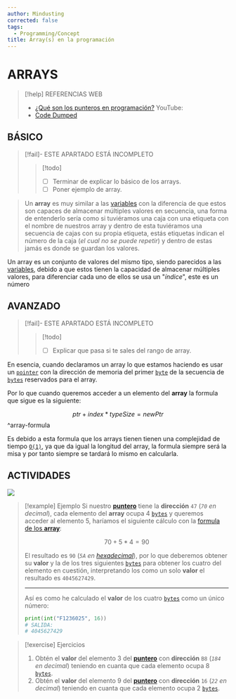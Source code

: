 ```yaml
---
author: Mindusting
corrected: false
tags:
  - Programming/Concept
title: Array(s) en la programación
---
```


# ARRAYS

> [!help] REFERENCIAS WEB
> - [¿Qué son los punteros en programación?](pc_pointer.md)
> YouTube:
> - [Code Dumped](https://youtu.be/xFMXIgvlgcY)

## BÁSICO

> [!fail]- ESTE APARTADO ESTÁ INCOMPLETO
> > [!todo]
> > - [ ] Terminar de explicar lo básico de los arrays.
> > - [ ] Poner ejemplo de array.

> Un **array** es muy similar a las [variables](pc_variable.md) con la diferencia de que estos son capaces de almacenar múltiples valores en secuencia, una forma de entenderlo sería como si tuviéramos una caja con una etiqueta con el nombre de nuestros array y dentro de esta tuviéramos una secuencia de cajas con su propia etiqueta, estás etiquetas indican el número de la caja (*el cual no se puede repetir*) y dentro de estas jamás es donde se guardan los valores.

Un array es un conjunto de valores del mismo tipo, siendo parecidos a las [variables](pc_variable.md), debido a que estos tienen la capacidad de almacenar múltiples valores, para diferenciar cada uno de ellos se usa un "*índice*", este es un número

## AVANZADO

> [!fail]- ESTE APARTADO ESTÁ INCOMPLETO
> > [!todo]
> > - [ ] Explicar que pasa si te sales del rango de array.

En esencia, cuando declaramos un array lo que estamos haciendo es usar un [`pointer`](pc_pointer.md) con la dirección de memoria del primer [`byte`](pc_byte.md) de la secuencia de [`bytes`](pc_byte.md) reservados para el array.

Por lo que cuando queremos acceder a un elemento del **array** la formula que sigue es la siguiente:

$$
ptr + index * typeSize = newPtr
$$
^array-formula

Es debido a esta formula que los arrays tienen tienen una complejidad de tiempo [`O(1)`](pc_big_o.md), ya que da igual la longitud del array, la formula siempre será la misa y por tanto siempre se tardará lo mismo en calcularla.

## ACTIVIDADES

![](pc_pointer#^random-table)

> [!example] Ejemplo
> Si nuestro [**puntero**](pc_pointer.md) tiene la **dirección** `47` (*`70` en decimal*), cada elemento del **array** ocupa 4 [`bytes`](pc_byte.md) y queremos acceder al elemento 5, haríamos el siguiente cálculo con la [formula de los **array**](#^array-formula):
>
> $$70 + 5 * 4 = 90$$
>
> El resultado es `90` (*`5A` en [hexadecimal](pc_number_system.md#HEXADECIMAL)*), por lo que deberemos obtener su **valor** y la de los tres siguientes [`bytes`](pc_byte.md) para obtener los cuatro del elemento en cuestión, interpretando los como un solo **valor** el resultado es `4045627429`.
>
> ---
>
> Así es como he calculado el **valor** de los cuatro [`bytes`](pc_byte.md) como un único número:
> ```python
> print(int("F1236025", 16))
> # SALIDA:
> # 4045627429
> ```

> [!exercise] Ejercicios
> 1. Obtén el **valor** del elemento 3 del [**puntero**](pc_pointer.md) con **dirección** `B8` (*`184` en decimal*) teniendo en cuanta que cada elemento ocupa 8 [`bytes`](pc_byte.md).
> 2. Obtén el **valor** del elemento 9 del [**puntero**](pc_pointer.md) con **dirección** `16` (*`22` en decimal*) teniendo en cuanta que cada elemento ocupa 2 [`bytes`](pc_byte.md).
